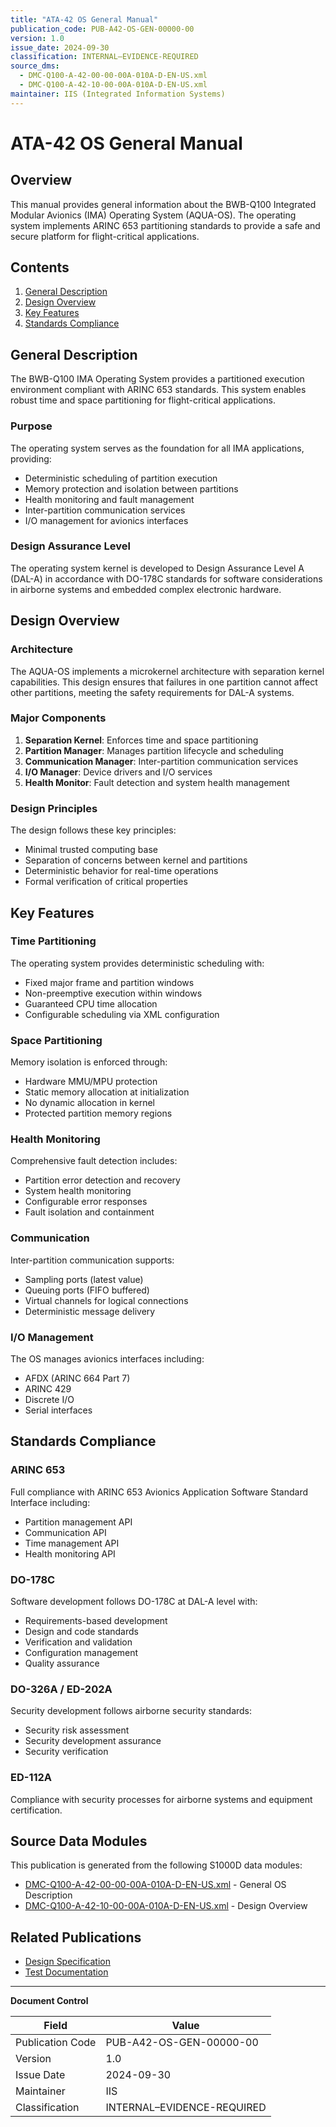 ```yaml
---
title: "ATA-42 OS General Manual"
publication_code: PUB-A42-OS-GEN-00000-00
version: 1.0
issue_date: 2024-09-30
classification: INTERNAL–EVIDENCE-REQUIRED
source_dms: 
  - DMC-Q100-A-42-00-00-00A-010A-D-EN-US.xml
  - DMC-Q100-A-42-10-00-00A-010A-D-EN-US.xml
maintainer: IIS (Integrated Information Systems)
---
```


# ATA-42 OS General Manual

## Overview

This manual provides general information about the BWB-Q100 Integrated Modular Avionics (IMA) Operating System (AQUA-OS). The operating system implements ARINC 653 partitioning standards to provide a safe and secure platform for flight-critical applications.

## Contents

1. [General Description](#general-description)
2. [Design Overview](#design-overview)
3. [Key Features](#key-features)
4. [Standards Compliance](#standards-compliance)

## General Description

The BWB-Q100 IMA Operating System provides a partitioned execution environment compliant with ARINC 653 standards. This system enables robust time and space partitioning for flight-critical applications.

### Purpose

The operating system serves as the foundation for all IMA applications, providing:

- Deterministic scheduling of partition execution
- Memory protection and isolation between partitions
- Health monitoring and fault management
- Inter-partition communication services
- I/O management for avionics interfaces

### Design Assurance Level

The operating system kernel is developed to Design Assurance Level A (DAL-A) in accordance with DO-178C standards for software considerations in airborne systems and embedded complex electronic hardware.

## Design Overview

### Architecture

The AQUA-OS implements a microkernel architecture with separation kernel capabilities. This design ensures that failures in one partition cannot affect other partitions, meeting the safety requirements for DAL-A systems.

### Major Components

1. **Separation Kernel**: Enforces time and space partitioning
2. **Partition Manager**: Manages partition lifecycle and scheduling
3. **Communication Manager**: Inter-partition communication services
4. **I/O Manager**: Device drivers and I/O services
5. **Health Monitor**: Fault detection and system health management

### Design Principles

The design follows these key principles:

- Minimal trusted computing base
- Separation of concerns between kernel and partitions
- Deterministic behavior for real-time operations
- Formal verification of critical properties

## Key Features

### Time Partitioning

The operating system provides deterministic scheduling with:

- Fixed major frame and partition windows
- Non-preemptive execution within windows
- Guaranteed CPU time allocation
- Configurable scheduling via XML configuration

### Space Partitioning

Memory isolation is enforced through:

- Hardware MMU/MPU protection
- Static memory allocation at initialization
- No dynamic allocation in kernel
- Protected partition memory regions

### Health Monitoring

Comprehensive fault detection includes:

- Partition error detection and recovery
- System health monitoring
- Configurable error responses
- Fault isolation and containment

### Communication

Inter-partition communication supports:

- Sampling ports (latest value)
- Queuing ports (FIFO buffered)
- Virtual channels for logical connections
- Deterministic message delivery

### I/O Management

The OS manages avionics interfaces including:

- AFDX (ARINC 664 Part 7)
- ARINC 429
- Discrete I/O
- Serial interfaces

## Standards Compliance

### ARINC 653

Full compliance with ARINC 653 Avionics Application Software Standard Interface including:

- Partition management API
- Communication API
- Time management API
- Health monitoring API

### DO-178C

Software development follows DO-178C at DAL-A level with:

- Requirements-based development
- Design and code standards
- Verification and validation
- Configuration management
- Quality assurance

### DO-326A / ED-202A

Security development follows airborne security standards:

- Security risk assessment
- Security development assurance
- Security verification

### ED-112A

Compliance with security processes for airborne systems and equipment certification.

## Source Data Modules

This publication is generated from the following S1000D data modules:

- [DMC-Q100-A-42-00-00-00A-010A-D-EN-US.xml](../dmodule/DMC-Q100-A-42-00-00-00A-010A-D-EN-US.xml) - General OS Description
- [DMC-Q100-A-42-10-00-00A-010A-D-EN-US.xml](../dmodule/DMC-Q100-A-42-10-00-00A-010A-D-EN-US.xml) - Design Overview

## Related Publications

- [Design Specification](./PUB-A42-OS-DES-00000-00.md)
- [Test Documentation](./PUB-A42-OS-TST-00000-00.md)

---

**Document Control**

| Field | Value |
|-------|-------|
| Publication Code | PUB-A42-OS-GEN-00000-00 |
| Version | 1.0 |
| Issue Date | 2024-09-30 |
| Maintainer | IIS |
| Classification | INTERNAL–EVIDENCE-REQUIRED |
